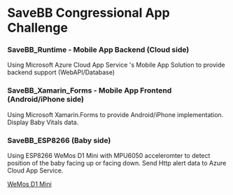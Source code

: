 # SaveBB Congressional App Challenge 

### SaveBB_Runtime - Mobile App Backend (Cloud side)

Using Microsoft Azure Cloud App Service 's Mobile App Solution to provide backend support (WebAPI/Database)

### SaveBB_Xamarin_Forms - Mobile App Frontend (Android/iPhone side) 

Using Microsoft Xamarin.Forms to provide Android/iPhone implementation. Display Baby Vitals data.

### SaveBB_ESP8266 (Baby side)

Using ESP8266 WeMos D1 Mini with MPU6050 acceleromter to detect position of the baby facing up or facing down. Send Http alert data to Azure Cloud App Service.

[WeMos D1 Mini](https://www.wemos.cc/product/d1-mini.html) 

